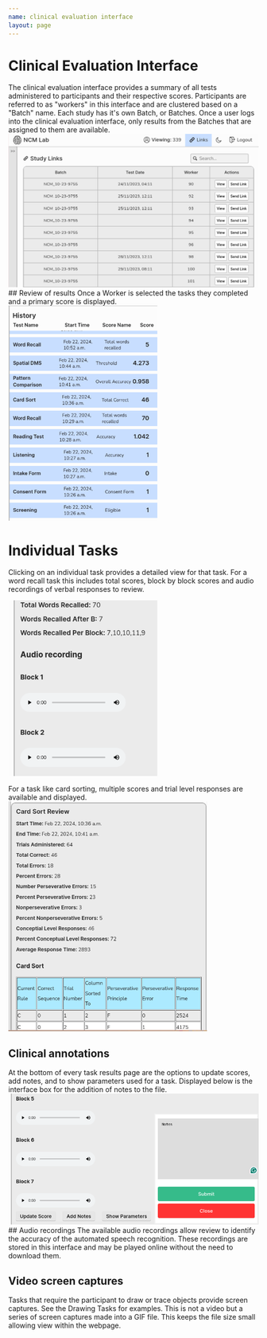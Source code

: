 ```yaml
---
name: clinical evaluation interface
layout: page
---
```

# Clinical Evaluation Interface

The clinical evaluation interface provides a summary of all tests administered to participants and their respective scores. Participants are referred to as "workers" in this interface and are clustered based on a "Batch" name. Each study has it's own Batch, or Batches. Once a user logs into the clinical evaluation interface, only results from the Batches that are assigned to them are available. 
<img src="/assets/ListOfParticipants.png" alt="ListOfParticipants.png"/>## Review of results
Once a Worker is selected the tasks they completed and a primary score is displayed. 
<img src="/assets/OnePersonHistory.png" alt="OnePersonHistory.png" width="300"/>
# Individual Tasks
Clicking on an individual task provides a detailed view for that task. For a word recall task this includes total scores, block by block scores and audio recordings of verbal responses to review.


<img src="/assets/WordRecallResults.png" alt="WordRecallResults.png" width="300"/>

For a task like card sorting, multiple scores and trial level responses are available and displayed. 
<img src="/assets/CardSortReview.png" alt="CardSortReview.png" width="400"/>
## Clinical annotations
At the bottom of every task results page are the options to update scores, add notes, and to show parameters used for a task. Displayed below is the interface box for the addition of notes to the file.
<img src="/assets/UpdateScore.png" alt="UpdateScore.png"/>## Audio recordings 
The available audio recordings allow review to identify the accuracy of the automated speech recognition. These recordings are stored in this interface and may be played online without the need to download them.
## Video screen captures 
Tasks that require the participant to draw or trace objects provide screen captures. See the Drawing Tasks for examples. This is not a video but a series of screen captures made into a GIF file. This keeps the file size small allowing view within the webpage.
